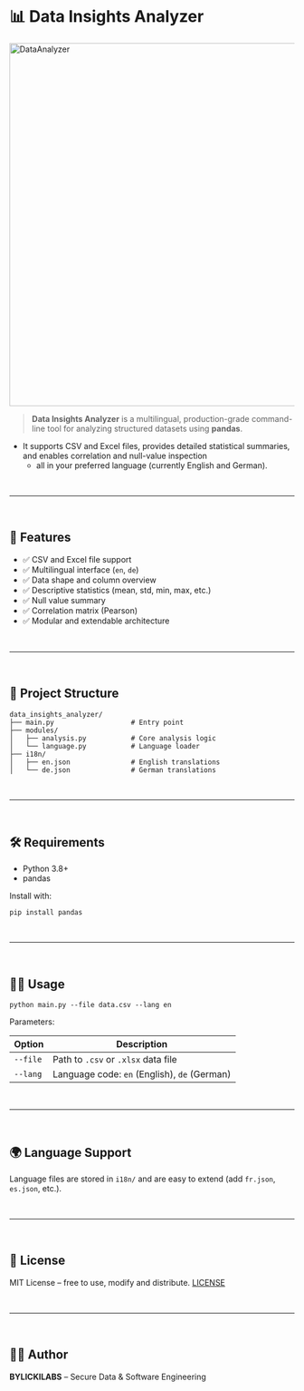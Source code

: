 # 📊 Data Insights Analyzer

<img width="1280" height="640" alt="DataAnalyzer" src="https://github.com/user-attachments/assets/ccda7bbe-7c8d-4be4-b084-8d08fd0ec96d" />

> **Data Insights Analyzer** is a multilingual, production-grade command-line tool for analyzing structured datasets using **pandas**. 
  - It supports CSV and Excel files, provides detailed statistical summaries, and enables correlation and null-value inspection 
    - all in your preferred language (currently English and German).

<br>

---

<br>

## 🚀 Features

- ✅ CSV and Excel file support
- ✅ Multilingual interface (`en`, `de`)
- ✅ Data shape and column overview
- ✅ Descriptive statistics (mean, std, min, max, etc.)
- ✅ Null value summary
- ✅ Correlation matrix (Pearson)
- ✅ Modular and extendable architecture

<br>

---

<br>

## 📂 Project Structure

```
data_insights_analyzer/
├── main.py                   # Entry point
├── modules/
│   ├── analysis.py           # Core analysis logic
│   └── language.py           # Language loader
├── i18n/
│   ├── en.json               # English translations
│   └── de.json               # German translations
```

<br>

---

<br>

## 🛠️ Requirements

- Python 3.8+
- pandas

Install with:

```yarn
pip install pandas
```

<br>

---

<br>

## 🧑‍💻 Usage

```yarn
python main.py --file data.csv --lang en
```

Parameters:

| Option     | Description                            |
|------------|----------------------------------------|
| `--file`   | Path to `.csv` or `.xlsx` data file    |
| `--lang`   | Language code: `en` (English), `de` (German) |

<br>

---

<br>

## 🌍 Language Support

Language files are stored in `i18n/` and are easy to extend (add `fr.json`, `es.json`, etc.).

<br>

---

<br>

## 📘 License

MIT License – free to use, modify and distribute.
[LICENSE](LICENSE)

<br>

---

<br>

## 👨‍💻 Author

**BYLICKILABS** – Secure Data & Software Engineering  

